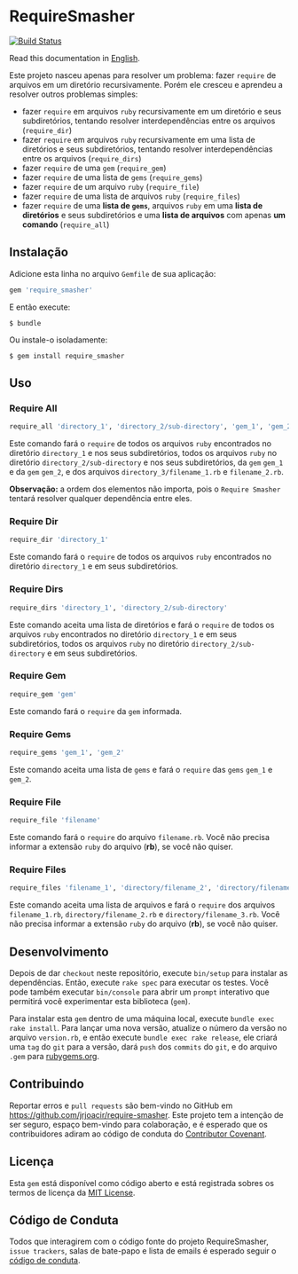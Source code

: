 # RequireSmasher
[![Build Status](https://travis-ci.com/jrjoacir/require-smasher.svg?branch=master)](https://travis-ci.com/jrjoacir/require-smasher)

Read this documentation in [English](README.md).

Este projeto nasceu apenas para resolver um problema: fazer `require` de arquivos em um diretório recursivamente. Porém ele cresceu e aprendeu a resolver outros problemas simples:

- fazer `require` em arquivos `ruby` recursivamente em um diretório e seus subdiretórios, tentando resolver interdependências entre os arquivos (`require_dir`)
- fazer `require` em arquivos `ruby` recursivamente em uma lista de diretórios e seus subdiretórios, tentando resolver interdependências entre os arquivos (`require_dirs`)
- fazer `require` de uma `gem` (`require_gem`)
- fazer `require` de uma lista de `gems` (`require_gems`)
- fazer `require` de um arquivo `ruby` (`require_file`)
- fazer `require` de uma lista de arquivos `ruby` (`require_files`)
- fazer `require` de uma **lista de `gems`**, arquivos `ruby` em uma **lista de diretórios** e seus subdiretórios e uma **lista de arquivos** com apenas **um comando** (`require_all`)

## Instalação

Adicione esta linha no arquivo `Gemfile` de sua aplicação:

```ruby
gem 'require_smasher'
```

E então execute:

    $ bundle

Ou instale-o isoladamente:

    $ gem install require_smasher

## Uso

### Require All

```ruby
require_all 'directory_1', 'directory_2/sub-directory', 'gem_1', 'gem_2', 'directory_3/filename_1', 'filename_2'
```

Este comando fará o `require` de todos os arquivos `ruby` encontrados no diretório `directory_1` e nos seus subdiretórios, todos os arquivos `ruby` no diretório `directory_2/sub-directory` e nos seus subdiretórios, da `gem` `gem_1` e da `gem` `gem_2`, e dos arquivos `directory_3/filename_1.rb` e `filename_2.rb`.

**Observação:** a ordem dos elementos não importa, pois o `Require Smasher` tentará resolver qualquer dependência entre eles.

### Require Dir

```ruby
require_dir 'directory_1'
```
Este comando fará o `require` de todos os arquivos `ruby` encontrados no diretório `directory_1` e em seus subdiretórios.

### Require Dirs

```ruby
require_dirs 'directory_1', 'directory_2/sub-directory'
```
Este comando aceita uma lista de diretórios e fará o `require` de todos os arquivos `ruby` encontrados no diretório `directory_1` e em seus subdiretórios, todos os arquivos `ruby` no diretório `directory_2/sub-directory` e em seus subdiretórios.

### Require Gem

```ruby
require_gem 'gem'
```
Este comando fará o `require` da `gem` informada.

### Require Gems

```ruby
require_gems 'gem_1', 'gem_2'
```
Este comando aceita uma lista de `gems` e fará o `require` das `gems` `gem_1` e `gem_2`.

### Require File

```ruby
require_file 'filename'
```
Este comando fará o `require` do arquivo `filename.rb`. Você não precisa informar a extensão `ruby` do arquivo (**rb**), se você não quiser.

### Require Files

```ruby
require_files 'filename_1', 'directory/filename_2', 'directory/filename_3.rb'
```
Este comando aceita uma lista de arquivos e fará o `require` dos arquivos `filename_1.rb`, `directory/filename_2.rb` e `directory/filename_3.rb`. Você não precisa informar a extensão `ruby` do arquivo (**rb**), se você não quiser.

## Desenvolvimento

Depois de dar `checkout` neste repositório, execute `bin/setup` para instalar as dependências. Então, execute `rake spec` para executar os testes. Você pode também executar `bin/console` para abrir um `prompt` interativo que permitirá você experimentar esta biblioteca (`gem`).

Para instalar esta `gem` dentro de uma máquina local, execute `bundle exec rake install`. Para lançar uma nova versão, atualize o número da versão no arquivo `version.rb`, e então execute `bundle exec rake release`, ele criará uma `tag` do `git` para a versão, dará `push` dos `commits` do `git`, e do arquivo `.gem` para [rubygems.org](https://rubygems.org).

## Contribuindo

Reportar erros e `pull requests` são bem-vindo no GitHub em https://github.com/jrjoacir/require-smasher. Este projeto tem a intenção de ser seguro, espaço bem-vindo para colaboração, e é esperado que os contribuidores adiram ao código de conduta do [Contributor Covenant](http://contributor-covenant.org).

## Licença

Esta `gem` está disponível como código aberto e está registrada sobres os termos de licença da [MIT License](http://opensource.org/licenses/MIT).

## Código de Conduta

Todos que interagirem com o código fonte do projeto RequireSmasher, `issue trackers`, salas de bate-papo e lista de emails é esperado seguir o [código de conduta](https://github.com/[USERNAME]/require_smasher/blob/master/CODE_OF_CONDUCT.md).
